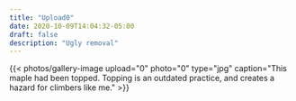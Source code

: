 ```yaml
---
title: "Upload0"
date: 2020-10-09T14:04:32-05:00
draft: false
description: "Ugly removal"
---
```

{{< photos/gallery-image upload="0" photo="0" type="jpg" caption="This maple had been topped. Topping is an outdated practice, and creates a hazard for climbers like me." >}}

<!--more-->
